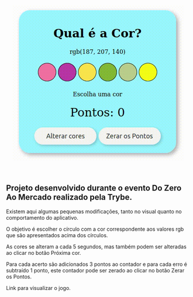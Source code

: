 <p align="center">
  <img src="https://github.com/marcusWittho/try-color.github.io/blob/master/try-color.gif"/>
</p>

<br>
<h2>Projeto desenvolvido durante o evento Do Zero Ao Mercado realizado pela Trybe.</h2>

Existem aqui algumas pequenas modificações, tanto no visual quanto no comportamento do aplicativo.

O objetivo é escolher o círculo com a cor correspondente aos valores rgb que são apresentados acima dos círculos.

As cores se alteram a cada 5 segundos, mas também podem ser alteradas ao clicar no botão Próxima cor.

Para cada acerto são adicionados 3 pontos ao contador e para cada erro é subtraído 1 ponto, este contador pode ser zerado ao clicar no botão Zerar os Pontos.  

Link para visualizar o jogo.
